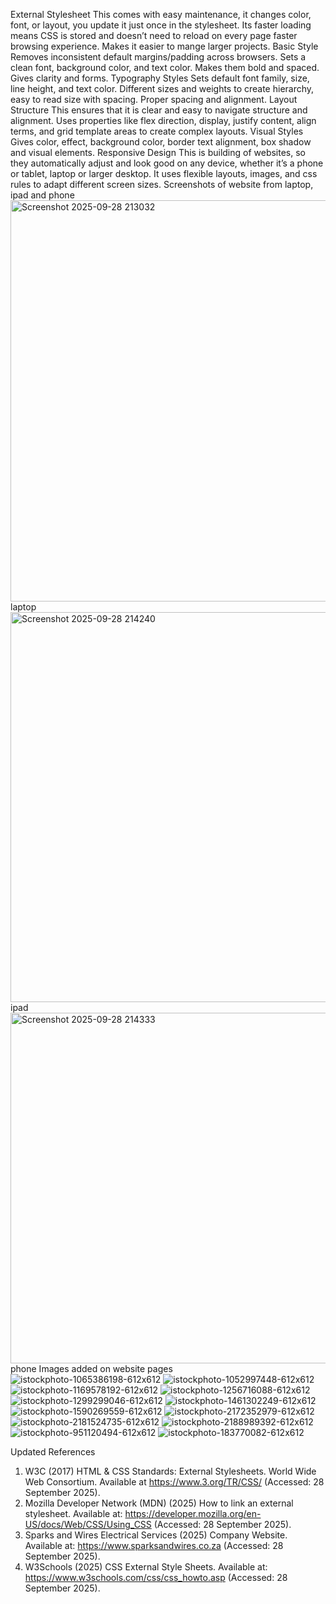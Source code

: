 External Stylesheet 
This comes with easy maintenance, it changes color, font, or layout, you update it just once in the stylesheet. 
Its faster loading means CSS is stored and doesn’t need to reload on every page faster browsing experience. 
Makes it easier to mange larger projects. 
Basic Style
Removes inconsistent default margins/padding across browsers. Sets a clean font, background color, and text color. Makes them bold and spaced. Gives clarity and forms. 
Typography Styles 
Sets default font family, size, line height, and text color. Different sizes and weights to create hierarchy, easy to read size with spacing. Proper spacing and alignment. 
Layout Structure 
This ensures that it is clear and easy to navigate structure and alignment. Uses properties like flex direction, display, justify content, align terms, and grid template areas to create complex layouts. 
Visual Styles 
Gives color, effect, background color, border text alignment, box shadow and visual elements. 
Responsive Design 
This is building of websites, so they automatically adjust and look good on any device, whether it’s a phone or tablet, laptop or larger desktop. It uses flexible layouts, images, and css rules to adapt different screen sizes. 
Screenshots of website from laptop, ipad and phone 
<img width="1292" height="642" alt="Screenshot 2025-09-28 213032" src="https://github.com/user-attachments/assets/21f97038-678f-416f-bb29-add8f98c4571" /> laptop
<img width="1194" height="624" alt="Screenshot 2025-09-28 214240" src="https://github.com/user-attachments/assets/e42577fd-ce4b-4a6f-a8a5-ea18f2fe4cbf" /> ipad
<img width="1305" height="561" alt="Screenshot 2025-09-28 214333" src="https://github.com/user-attachments/assets/66abd8a1-62d6-4edf-baf6-4f267beda027" /> phone 
Images added on website pages
![istockphoto-1065386198-612x612](https://github.com/user-attachments/assets/c0125235-5a4b-4340-aae3-f9b7125fbe70)
![istockphoto-1052997448-612x612](https://github.com/user-attachments/assets/4c2851da-b542-4cf2-a2f1-f79537fe5891)
![istockphoto-1169578192-612x612](https://github.com/user-attachments/assets/bb165eed-a546-479e-ba5b-56a99662a99f)
![istockphoto-1256716088-612x612](https://github.com/user-attachments/assets/94e36b85-2c97-45ac-8ad1-a15030ca7f83)
![istockphoto-1299299046-612x612](https://github.com/user-attachments/assets/76e83f87-a826-4935-bf39-e823eedee075)
![istockphoto-1461302249-612x612](https://github.com/user-attachments/assets/8280aa42-d092-4069-9e8b-5cbd2fbb45e8)
![istockphoto-1590269559-612x612](https://github.com/user-attachments/assets/d1029a50-b11e-4d11-9897-528990061b52)
![istockphoto-2172352979-612x612](https://github.com/user-attachments/assets/b9f14a6f-6f6e-45d3-a607-d57581b03bed)
![istockphoto-2181524735-612x612](https://github.com/user-attachments/assets/496ed779-b54a-4fbe-a80d-6062eca55ab2)
![istockphoto-2188989392-612x612](https://github.com/user-attachments/assets/caf1c997-07d2-4324-bb45-08e567c27199)
![istockphoto-951120494-612x612](https://github.com/user-attachments/assets/a9fd23a7-73f5-406f-8426-1cf86e654593)
![istockphoto-183770082-612x612](https://github.com/user-attachments/assets/8e47b652-e116-4ec2-b7c9-e89a962dacac)

Updated References 
1.	W3C (2017) HTML & CSS Standards: External Stylesheets. World Wide Web Consortium. Available at https://www.3.org/TR/CSS/ (Accessed: 28 September 2025). 
2.	Mozilla Developer Network (MDN) (2025) How to link an external stylesheet. Available at: https://developer.mozilla.org/en-US/docs/Web/CSS/Using_CSS (Accessed: 28 September 2025). 
3.	Sparks and Wires Electrical Services (2025) Company Website. Available at: https://www.sparksandwires.co.za (Accessed: 28 September 2025). 
4.	W3Schools (2025) CSS External Style Sheets. Available at: https://www.w3schools.com/css/css_howto.asp (Accessed: 28 September 2025). 


















